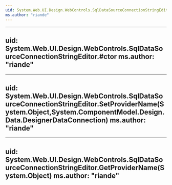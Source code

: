 ```yaml
---
uid: System.Web.UI.Design.WebControls.SqlDataSourceConnectionStringEditor
ms.author: "riande"
---
```


---
uid: System.Web.UI.Design.WebControls.SqlDataSourceConnectionStringEditor.#ctor
ms.author: "riande"
---

---
uid: System.Web.UI.Design.WebControls.SqlDataSourceConnectionStringEditor.SetProviderName(System.Object,System.ComponentModel.Design.Data.DesignerDataConnection)
ms.author: "riande"
---

---
uid: System.Web.UI.Design.WebControls.SqlDataSourceConnectionStringEditor.GetProviderName(System.Object)
ms.author: "riande"
---
